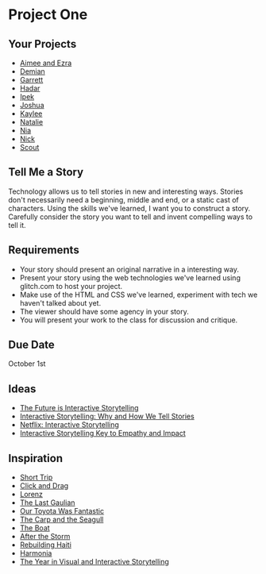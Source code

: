 # Project One

## Your Projects

- [Aimee and Ezra](http://caring-tuba.glitch.me/)
- [Demian](https://pastoral-friday.glitch.me/)
- [Garrett](https://gba-forest.glitch.me/)
- [Hadar](https://holy-land-tfc.glitch.me/)
- [Ipek]()
- [Joshua](https://morning-woodwind.glitch.me/)
- [Kaylee]()
- [Natalie]()
- [Nia](https://udontbelonghere.glitch.me/)
- [Nick]()
- [Scout](https://salty-ornament.glitch.me/)

## Tell Me a Story

Technology allows us to tell stories in new and interesting ways. Stories don't necessarily need a beginning, middle and end, or a static cast of characters. Using the skills we've learned, I want you to construct a story. Carefully consider the story you want to tell and invent compelling ways to tell it.

## Requirements

- Your story should present an original narrative in a interesting way.
- Present your story using the web technologies we've learned using glitch.com to host your project.
- Make use of the HTML and CSS we've learned, experiment with tech we haven't talked about yet.
- The viewer should have some agency in your story.
- You will present your work to the class for discussion and critique.

## Due Date

October 1st

## Ideas

- [The Future is Interactive Storytelling](http://theconversation.com/the-future-is-in-interactive-storytelling-76772)
- [Interactive Storytelling: Why and How We Tell Stories](https://gamedevelopment.tutsplus.com/articles/interactive-storytelling-part-1--cms-30015)
- [Netflix: Interactive Storytelling](https://www.jwtintelligence.com/2017/08/interactive-storytelling/)
- [Interactive Storytelling Key to Empathy and Impact](https://www.huffingtonpost.com/entry/interactive-storytelling-key-to-empathy-and-impact_us_594aba40e4b062254f3a5aeb)

## Inspiration

- [Short Trip](https://alexanderperrin.com.au/paper/shorttrip/)
- [Click and Drag](https://www.xkcd.com/1110/)
- [Lorenz](https://www.xkcd.com/1350/)
- [The Last Gaulian](http://lederniergaulois.nouvelles-ecritures.francetv.fr/)
- [Our Toyota Was Fantastic](http://english.bouletcorp.com/2013/10/08/our-toyota-was-fantastic/)
- [The Carp and the Seagull](http://www.greengoldenly.com/carpandseagull/)
- [The Boat](http://www.sbs.com.au/theboat/)
- [After the Storm](http://www.pbs.org/independentlens/interactive/after-the-storm/#/dear-future-disaster-survivor?noredirect=on&noredirect=on)
- [Rebuilding Haiti](http://apps.rue89.com/haiti/en/)
- [Harmonia](https://harmonia-game.com/)
- [The Year in Visual and Interactive Storytelling](https://features.propublica.org/2017-year-in-review/visual-storytelling-interactive-data-journalism/)
